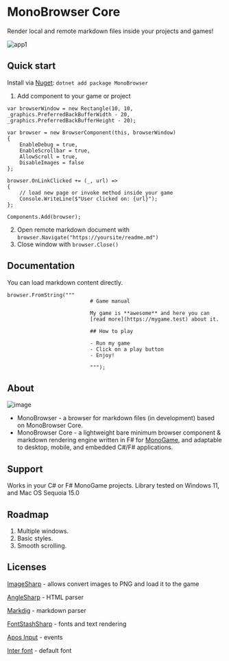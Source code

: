 # MonoBrowser Core
Render local and remote markdown files inside your projects and games!
  
![app1](https://github.com/user-attachments/assets/73d60b78-f2e6-4e70-b791-807830391b67)


## Quick start

Install via [Nuget](https://www.nuget.org/packages/MonoBrowser/): `dotnet add package MonoBrowser`

1. Add component to your game or project

```
var browserWindow = new Rectangle(10, 10, _graphics.PreferredBackBufferWidth - 20, _graphics.PreferredBackBufferHeight - 20);

var browser = new BrowserComponent(this, browserWindow)
{
    EnableDebug = true,
    EnableScrollbar = true,
    AllowScroll = true,
    DisableImages = false
};

browser.OnLinkClicked += (_, url) =>
{
    // load new page or invoke method inside your game
    Console.WriteLine($"User clicked on: {url}");
};

Components.Add(browser);
```

2. Open remote markdown document with `browser.Navigate("https://yoursite/readme.md")`
3. Close window with `browser.Close()` 

## Documentation

You can load markdown content directly.
```
browser.FromString("""
                           # Game manual
                           
                           My game is **awesome** and here you can 
                           [read more](https://mygame.test) about it.
                           
                           ## How to play
                           
                           - Run my game
                           - Click on a play button
                           - Enjoy!
                           
                           """);
```

## About

![image](https://github.com/user-attachments/assets/0f5f9894-dede-4478-a267-9b6d796ba6dd)

* MonoBrowser - a browser for markdown files (in development) based on MonoBrowser Core.
* MonoBrowser Core - a lightweight bare minimum browser component & markdown rendering engine written in F# for [MonoGame](https://monogame.net), and adaptable to desktop, mobile, and embedded C#/F# applications.

## Support
Works in your C# or F# MonoGame projects.
Library tested on Windows 11, and Mac OS Sequoia 15.0


## Roadmap
1. Multiple windows.
2. Basic styles.
3. Smooth scrolling.

## Licenses
[ImageSharp](https://github.com/SixLabors/ImageSharp) - allows convert images to PNG and load it to the game

[AngleSharp](https://github.com/AngleSharp/AngleSharp) - HTML parser

[Markdig](https://github.com/xoofx/markdig) - markdown parser

[FontStashSharp](https://github.com/FontStashSharp/FontStashSharp) - fonts and text rendering

[Apos Input](https://github.com/Apostolique/Apos.Input) - events

[Inter font](https://openfontlicense.org/) - default font
